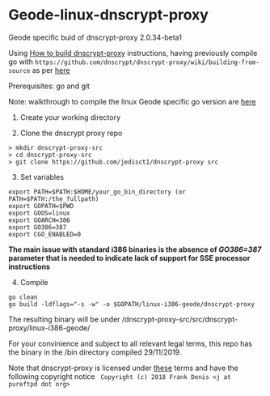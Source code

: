# Geode-linux-dnscrypt-proxy
Geode specific buid of dnscrypt-proxy 2.0.34-beta1

Using [How to build dnscrypt-proxy](https://github.com/dnscrypt/dnscrypt-proxy/wiki/building-from-source) instructions, having previously compile go with ```https://github.com/dnscrypt/dnscrypt-proxy/wiki/building-from-source``` as per [here](https://github.com/rhy-ama/Geode-linux-go)

Prerequisites: go and git

Note: walkthrough to compile the linux Geode specific go version are [here](https://github.com/rhy-ama/Geode-linux-go)

1. Create your working directory

2. Clone the dnscrypt proxy repo
```
> mkdir dnscrypt-proxy-src
> cd dnscrypt-proxy-src
> git clone https://github.com/jedisct1/dnscrypt-proxy src
```

3. Set variables
```
export PATH=$PATH:$HOME/your_go_bin_directory (or PATH=$PATH:/the_fullpath)
export GOPATH=$PWD
export GOOS=linux
export GOARCH=386
export GO386=387
export CGO_ENABLED=0 
```

**The main issue with standard i386 binaries is the absence of **_GO386=387_** parameter that is needed to indicate lack of support for SSE processor instructions**

4. Compile
```
go clean
go build -ldflags="-s -w" -o $GOPATH/linux-i386-geode/dnscrypt-proxy
```

The resulting binary will be under /dnscrypt-proxy-src/src/dnscrypt-proxy/linux-i386-geode/

For your convinience and subject to all relevant legal terms, this repo has the binary in the /bin directory compiled 29/11/2019.

Note that dnscrypt-proxy is licensed under [these](https://github.com/DNSCrypt/dnscrypt-proxy/blob/master/LICENSE) terms and have the following copyright notice ``` Copyright (c) 2018 Frank Denis <j at pureftpd dot org>```


